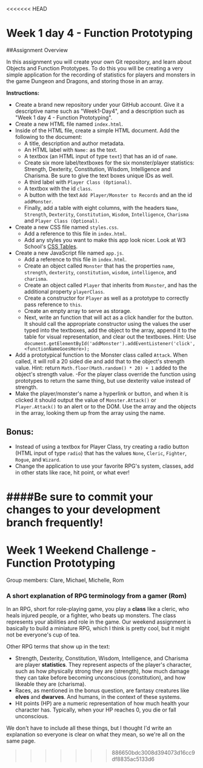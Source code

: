 <<<<<<< HEAD
# Week 1 day 4 - Function Prototyping
##Assignment Overview

In this assignment you will create your own Git repository, and learn about Objects and Function Prototypes. To do this you will be creating a very simple application for the recording of statistics for players and monsters in the game Dungeon and Dragons, and storing those in an array. 

**Instructions:**

- Create a brand new repository under your GitHub account. Give it a descriptive name such as "Week1-Day4", and a description such as "Week 1 day 4 - Function Prototyping".
- Create a new HTML file named `index.html`.
- Inside of the HTML file, create a simple HTML document. Add the following to the document:
    * A title, description and author metadata.
    * An HTML label with `Name:` as the text.
    * A textbox (an HTML input of type `text`) that has an id of `name`. 
    * Create six more label/textboxes for the six monster/player statistics: Strength, Dexterity, Constitution, Wisdom, Intelligence and Charisma. Be sure to give the text boxes unique IDs as well.
    * A third label with `Player Class (Optional)`.
    * A textbox with the id `class`.
    * A button with the text `Add Player/Monster to Records` and an the id `addMonster`.
    * Finally, add a table with eight columns, with the headers `Name`, `Strength`, `Dexterity`, `Constitution`, `Wisdom`, `Intelligence`, `Charisma` and `Player Class (Optional)`.
- Create a new CSS file named `styles.css`.
    * Add a reference to this file in `index.html`.
    * Add any styles you want to make this app look nicer. Look at W3 School's [CSS Tables](http://www.w3schools.com/css/css_table.asp). 
- Create a new JavaScript file named `app.js`.
    * Add a reference to this file in `index.html`.
    * Create an object called `Monster` that has the properties `name`, `strength`, `dexterity`, `constitution`, `wisdom`, `intelligence`, and `charisma`.
    * Create an object called `Player` that inherits from `Monster`, and has the additional property `playerClass`.
    * Create a constructor for `Player` as well as a prototype to correctly pass reference to `this`.
    * Create an empty array to serve as storage.
    * Next, write an function that will act as a click handler for the button. It should call the appropriate constructor using the values the user typed into the textboxes, add the object to the array, append it to the table for visual representation, and clear out the textboxes. Hint: Use `document.getElementById('addMonster').addEventListener('click', <functionNameGoesHere>);`
- Add a prototypical function to the Monster class called `Attack`. When called, it will roll a 20 sided die and add that to the object's strength value. Hint: return `Math.floor(Math.random() * 20) + 1` added to the object's strength value. 
    -For the player class override the function using prototypes to return the same thing, but use dexterity value instead of strength.
- Make the player/monster's name a hyperlink or button, and when it is clicked it should output the value of `Monster.Attack()` or `Player.Attack()` to an alert or to the DOM. Use the array and the objects in the array, looking them up from the array using the name.
 
## Bonus:

- Instead of using a textbox for Player Class, try creating a radio button (HTML input of type `radio`) that has the values `None`, `Cleric`, `Fighter`, `Rogue`, and `Wizard`. 
- Change the application to use your favorite RPG's system, classes, add in other stats like race, hit point, or what ever!
  
####Be sure to commit your changes to your development branch frequently!
=======
# Week 1 Weekend Challenge - Function Prototyping
Group members: Clare, Michael, Michelle, Rom

### A short explanation of RPG terminology from a gamer (Rom)

In an RPG, short for role-playing game, you play a **class** like a cleric, who heals injured people, or a fighter, who beats up monsters. The class represents your abilities and role in the game. Our weekend assignment is basically to build a miniature RPG, which I think is pretty cool, but it might not be everyone's cup of tea.

Other RPG terms that show up in the text:

- Strength, Dexterity, Constitution, Wisdom, Intelligence, and Charisma are player **statistics**. They represent aspects of the player's character, such as how physically strong they are (strength), how much damage they can take before becoming unconscious (constitution), and how likeable they are (charisma).
- Races, as mentioned in the bonus question, are fantasy creatures like **elves** and **dwarves**. And humans, in the context of these systems.
- Hit points (HP) are a numeric representation of how much health your character has. Typically, when your HP reaches 0, you die or fall unconscious.

We don't have to include all these things, but I thought I'd write an explanation so everyone is clear on what they mean, so we're all on the same page.
>>>>>>> 886650bdc3008d394073d16cc9df8835ac5133d6

